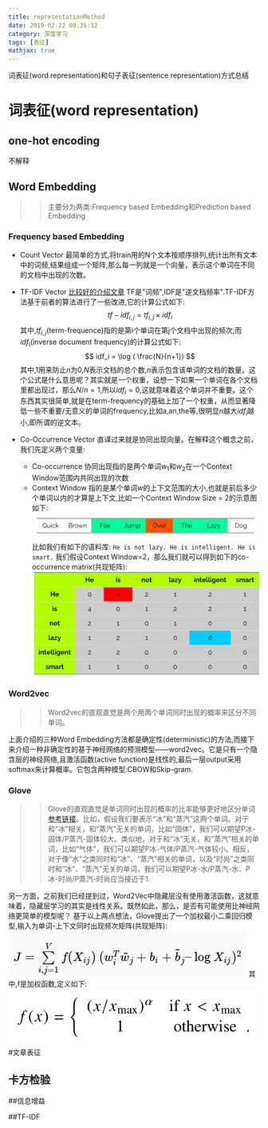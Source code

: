 ```yaml
---
title: representationMethod
date: 2019-02-22 09:35:12
category: 深度学习
tags: [表征]
mathjax: true
---
```


词表征(word representation)和句子表征(sentence representation)方式总结
<!--more-->
# 词表征(word representation)
## one-hot encoding
不解释
## Word Embedding
>>主要分为两类:Frequency based Embedding和Prediction based Embedding

### Frequency based Embedding
* Count Vector
最简单的方式,将train用的N个文本按顺序排列,统计出所有文本中的词频,结果组成一个矩阵,那么每一列就是一个向量，表示这个单词在不同的文档中出现的次数。
* TF-IDF Vector [比较好的介绍文章](http://www.ruanyifeng.com/blog/2013/03/tf-idf.html)
TF是"词频",IDF是"逆文档频率".TF-IDF方法基于前者的算法进行了一些改进,它的计算公式如下:
$$
tf-idf_{i,j} = tf_{i,j} \times idf_i
$$
其中,$tf_{i,j}$(term-frequence)指的是第i个单词在第j个文档中出现的频次;而$idf_i$(inverse document frequency)的计算公式如下:
$$
idf_i = \log ( \frac{N}{n+1})
$$
其中,1用来防止$n$为0,$N$表示文档的总个数,$n$表示包含该单词的文档的数量。这个公式是什么意思呢？其实就是一个权重，设想一下如果一个单词在各个文档里都出现过，那么$N/n=1$,所以$idf_i=0$,这就意味着这个单词并不重要。这个东西其实很简单,就是在term-frequency的基础上加了一个权重，从而显著降低一些不重要/无意义的单词的frequency,比如a,an,the等,很明显$n$越大$idf_i$越小,即所谓的逆文本。

* Co-Occurrence Vector
直译过来就是协同出现向量。在解释这个概念之前，我们先定义两个变量:
    * Co-occurrence
协同出现指的是两个单词$w_1$和$w_2$在一个Context Window范围内共同出现的次数
    * Context Window
指的是某个单词$w$的上下文范围的大小,也就是前后多少个单词以内的才算是上下文,比如一个Context Window Size = 2的示意图如下:
![](/img/contextWindow.png)
比如我们有如下的语料库:
`He is not lazy. He is intelligent. He is smart.`
我们假设Context Window=2，那么我们就可以得到如下的co-occurrence matrix(共现矩阵):
![](/img/co_occurrence_matrix.png)

### Word2vec
>>Word2vec的直观直觉是两个用两个单词同时出现的概率来区分不同单词。

上面介绍的三种Word Embedding方法都是确定性(deterministic)的方法,而接下来介绍一种非确定性的基于神经网络的预测模型——word2vec。它是只有一个隐含层的神经网络,且激活函数(active function)是线性的,最后一层output采用softmax来计算概率。它包含两种模型:CBOW和Skip-gram.

### Glove
>>Glove的直观直觉是单词同时出现的概率的比率能够更好地区分单词[参考链接](http://www.elecfans.com/d/700088.html)。比如，假设我们要表示“冰”和“蒸汽”这两个单词。对于和“冰”相关，和“蒸汽”无关的单词，比如“固体”，我们可以期望P冰-固体/P蒸汽-固体较大。类似地，对于和“冰”无关，和“蒸汽”相关的单词，比如“气体”，我们可以期望P冰-气体/P蒸汽-气体较小。相反，对于像“水”之类同时和“冰”、“蒸汽”相关的单词，以及“时尚”之类同时和“冰”、“蒸汽”无关的单词，我们可以期望P冰-水/P蒸汽-水、P冰-时尚/P蒸汽-时尚应当接近于1.

另一方面，之前我们已经提到过，Word2Vec中隐藏层没有使用激活函数，这就意味着，隐藏层学习的其实是线性关系。既然如此，那么，是否有可能使用比神经网络更简单的模型呢？
基于以上两点想法，Glove提出了一个加权最小二乘回归模型,输入为单词-上下文同时出现频次矩阵(共现矩阵):
![](/img/trainJ.png)
其中,f是加权函数,定义如下:
![](/img/f(x)J.png)

#文章表征
## 卡方检验

##信息增益

##TF-IDF